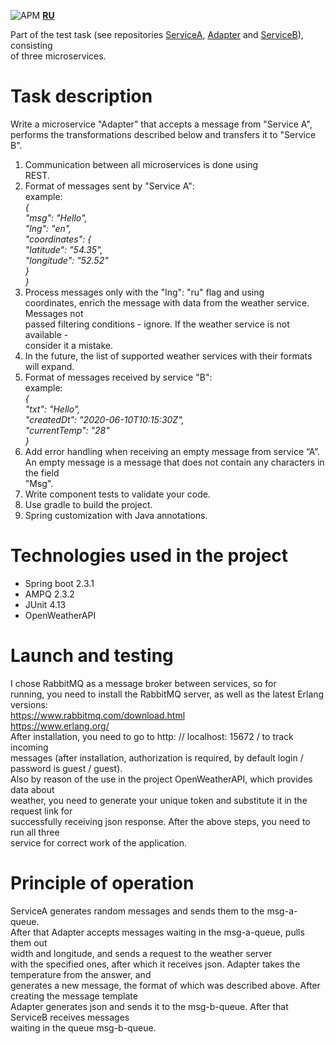 ![APM](https://img.shields.io/apm/l/vim-mode)  **[RU](README.md)**  

Part of the test task
(see repositories [ServiceA](https://github.com/M1keM1ke/serviceA.git), 
 [Adapter](https://github.com/M1keM1ke/Adapter.git) and
[ServiceB](https://github.com/M1keM1ke/ServiceB.git)), consisting  
of three microservices.  

# Task description  
Write a microservice "Adapter" that accepts a message from "Service A",  
performs the transformations described below and transfers it to "Service B".  
1. Communication between all microservices is done using  
REST.  
2. Format of messages sent by "Service A":  
example:  
_{  
"msg": "Hello",  
"lng": "en",  
"coordinates": {  
"latitude": "54.35",  
"longitude": "52.52"  
}  
}_  
3. Process messages only with the "lng": "ru" flag and using  
   coordinates, enrich the message with data from the weather service. Messages not  
   passed filtering conditions - ignore. If the weather service is not available -  
   consider it a mistake.  
4. In the future, the list of supported weather services with their formats will expand.  
5. Format of messages received by service "B":  
example:  
_{  
"txt": "Hello",  
"createdDt": "2020-06-10T10:15:30Z",  
"currentTemp": "28"  
}_  
6. Add error handling when receiving an empty message from service “A”.  
   An empty message is a message that does not contain any characters in the field  
   "Msg".    
7. Write component tests to validate your code.  
8. Use gradle to build the project.  
9. Spring customization with Java annotations. 

# Technologies used in the project  
* Spring boot 2.3.1  
* AMPQ 2.3.2  
* JUnit 4.13  
* OpenWeatherAPI  

# Launch and testing
I chose RabbitMQ as a message broker between services, so for  
running, you need to install the RabbitMQ server, as well as the latest Erlang versions:  
https://www.rabbitmq.com/download.html  
https://www.erlang.org/  
After installation, you need to go to http: // localhost: 15672 / to track incoming  
messages (after installation, authorization is required, by default login / password is guest / guest).  
Also by reason of the use in the project OpenWeatherAPI, which provides data about  
weather, you need to generate your unique token and substitute it in the request link for  
successfully receiving json response. After the above steps, you need to run all three  
service for correct work of the application.  
# Principle of operation  
ServiceA generates random messages and sends them to the msg-a-queue.  
After that Adapter accepts messages waiting in the msg-a-queue, pulls them out  
width and longitude, and sends a request to the weather server  
with the specified ones, after which it receives json. Adapter takes the temperature from the answer, and  
generates a new message, the format of which was described above. After creating the message template  
Adapter generates json and sends it to the msg-b-queue. After that ServiceB receives messages  
waiting in the queue msg-b-queue.  